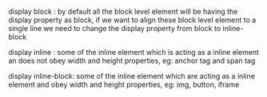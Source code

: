 display block :
    by default all the block level element will be having the display property as block, if we want to align these block level element to a single line we need to change the display property from block to inline-block

display inline :
    some of the inline element which is acting as a inline element an does not obey width and height properties,
    eg: anchor tag and span tag

display inline-block:
    some of the inline element which are acting as a inline element and obey width and height properties,
    eg: img, button, iframe